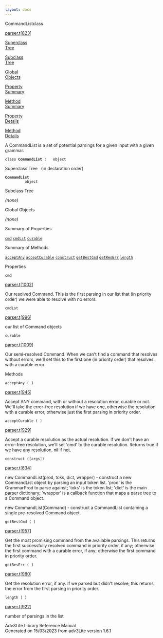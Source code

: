 ```yaml
---
layout: docs
---
```

<span class="title">CommandList</span><span class="type">class</span>

[parser.t](../file/parser.t.html)\[[823](../source/parser.t.html#823)\]

[Superclass  
Tree](#_SuperClassTree_)

[Subclass  
Tree](#_SubClassTree_)

[Global  
Objects](#_ObjectSummary_)

[Property  
Summary](#_PropSummary_)

[Method  
Summary](#_MethodSummary_)

[Property  
Details](#_Properties_)

[Method  
Details](#_Methods_)



A CommandList is a set of potential parsings for a given input with a
given grammar.

`class `**`CommandList`**` :   object`



<span id="_SuperClassTree_"></span>



<span class="hdln">Superclass Tree</span>   (in declaration order)



**`CommandList`**  
`         object`  
<span id="_SubClassTree_"></span>



<span class="hdln">Subclass Tree</span>  



*(none)* <span id="_ObjectSummary_"></span>



<span class="hdln">Global Objects</span>  



*(none)* <span id="_PropSummary_"></span>



<span class="hdln">Summary of Properties</span>  



[`cmd`](#cmd) [`cmdLst`](#cmdLst) [`curable`](#curable)

<span id="_MethodSummary_"></span>



<span class="hdln">Summary of Methods</span>  



[`acceptAny`](#acceptAny) [`acceptCurable`](#acceptCurable) [`construct`](#construct) [`getBestCmd`](#getBestCmd) [`getResErr`](#getResErr) [`length`](#length)

<span id="_Properties_"></span>



<span class="hdln">Properties</span>  



<span id="cmd"></span>

`cmd`

[parser.t](../file/parser.t.html)\[[1002](../source/parser.t.html#1002)\]



Our resolved Command. This is the first parsing in our list that (in
priority order) we were able to resolve with no errors.



<span id="cmdLst"></span>

`cmdLst`

[parser.t](../file/parser.t.html)\[[996](../source/parser.t.html#996)\]



our list of Command objects



<span id="curable"></span>

`curable`

[parser.t](../file/parser.t.html)\[[1009](../source/parser.t.html#1009)\]



Our semi-resolved Command. When we can't find a command that resolves
without errors, we'll set this to the first one (in priority order) that
resolves with a curable error.



<span id="_Methods_"></span>



<span class="hdln">Methods</span>  



<span id="acceptAny"></span>

`acceptAny ( )`

[parser.t](../file/parser.t.html)\[[945](../source/parser.t.html#945)\]



Accept ANY command, with or without a resolution error, curable or not.
We'll take the error-free resolution if we have one, otherwise the
resolution with a curable error, otherwise just the first parsing in
priority order.



<span id="acceptCurable"></span>

`acceptCurable ( )`

[parser.t](../file/parser.t.html)\[[929](../source/parser.t.html#929)\]



Accept a curable resolution as the actual resolution. If we don't have
an error-free resolution, we'll set 'cmd' to the curable resolution.
Returns true if we have any resolution, nil if not.



<span id="construct"></span>

`construct ([args])`

[parser.t](../file/parser.t.html)\[[834](../source/parser.t.html#834)\]



new CommandList(prod, toks, dict, wrapper) - construct a new CommandList
object by parsing an input token list. 'prod' is the GrammarProd to
parse against; 'toks' is the token list; 'dict' is the main parser
dictionary; 'wrapper' is a callback function that maps a parse tree to a
Command object.

new CommandList(Command) - construct a CommandList containing a single
pre-resolved Command object.



<span id="getBestCmd"></span>

`getBestCmd ( )`

[parser.t](../file/parser.t.html)\[[957](../source/parser.t.html#957)\]



Get the most promising command from the available parsings. This returns
the first successfully resolved command in priority order, if any;
otherwise the first command with a curable error, if any; otherwise the
first command in priority order.



<span id="getResErr"></span>

`getResErr ( )`

[parser.t](../file/parser.t.html)\[[980](../source/parser.t.html#980)\]



Get the resolution error, if any. If we parsed but didn't resolve, this
returns the error from the first parsing in priority order.



<span id="length"></span>

`length ( )`

[parser.t](../file/parser.t.html)\[[922](../source/parser.t.html#922)\]



number of parsings in the list





Adv3Lite Library Reference Manual  
Generated on 15/03/2023 from adv3Lite version 1.6.1


